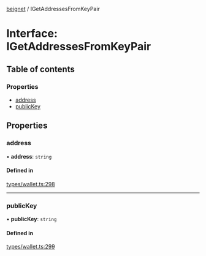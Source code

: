 [beignet](../README.md) / IGetAddressesFromKeyPair

# Interface: IGetAddressesFromKeyPair

## Table of contents

### Properties

- [address](IGetAddressesFromKeyPair.md#address)
- [publicKey](IGetAddressesFromKeyPair.md#publickey)

## Properties

### address

• **address**: `string`

#### Defined in

[types/wallet.ts:298](https://github.com/synonymdev/beignet/blob/0e5dd24/src/types/wallet.ts#L298)

___

### publicKey

• **publicKey**: `string`

#### Defined in

[types/wallet.ts:299](https://github.com/synonymdev/beignet/blob/0e5dd24/src/types/wallet.ts#L299)
